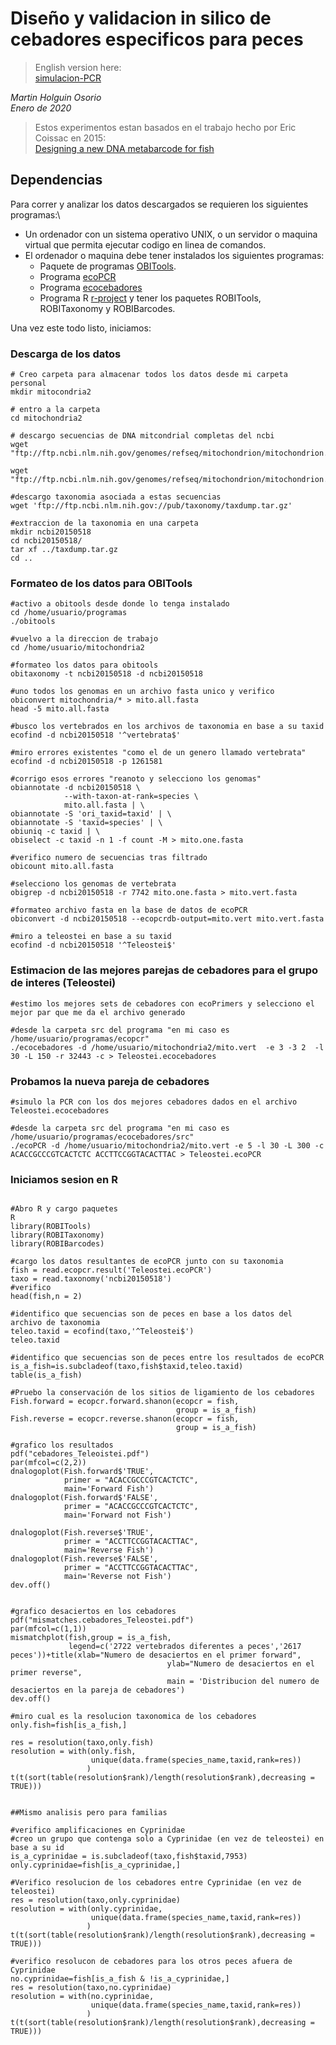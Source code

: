 # Diseño y validacion in silico de cebadores especificos para peces

>English version here:\
>[simulacion-PCR](https://github.com/ictioTintin/simulacion-PCR)

_Martin Holguin Osorio_\
_Enero de 2020_ 

>Estos experimentos estan basados en el trabajo hecho por Eric Coissac en 2015:\
>[Designing a new DNA metabarcode for fish](https://metabarcoding.org/IMG/html/primerdesign.html)

## Dependencias

Para correr y analizar los datos descargados se requieren los siguientes programas:\
* Un ordenador con un sistema operativo UNIX, o un servidor o maquina virtual que permita ejecutar codigo en linea de comandos.
* El ordenador o maquina debe tener instalados los siguientes programas:
    * Paquete de programas [OBITools](https://pythonhosted.org/OBITools/welcome.html#installing-the-obitools).
    * Programa [ecoPCR](https://git.metabarcoding.org/obitools/ecopcr/-/wikis/home)
    * Programa [ecocebadores](https://git.metabarcoding.org/obitools/ecocebadores/-/wikis/home)
    * Programa R [r-project](https://www.r-project.org/) y tener los paquetes ROBITools, ROBITaxonomy y ROBIBarcodes.

Una vez este todo listo, iniciamos:

### Descarga de los datos

```
# Creo carpeta para almacenar todos los datos desde mi carpeta personal
mkdir mitocondria2

# entro a la carpeta
cd mitochondria2

# descargo secuencias de DNA mitcondrial completas del ncbi
wget "ftp://ftp.ncbi.nlm.nih.gov/genomes/refseq/mitochondrion/mitochondrion.1.genomic.gbff.gz"

wget "ftp://ftp.ncbi.nlm.nih.gov/genomes/refseq/mitochondrion/mitochondrion.2.genomic.gbff.gz"

#descargo taxonomia asociada a estas secuencias
wget 'ftp://ftp.ncbi.nlm.nih.gov://pub/taxonomy/taxdump.tar.gz'

#extraccion de la taxonomia en una carpeta 
mkdir ncbi20150518
cd ncbi20150518/
tar xf ../taxdump.tar.gz
cd ..
```

### Formateo de los datos para OBITools

```
#activo a obitools desde donde lo tenga instalado
cd /home/usuario/programas
./obitools

#vuelvo a la direccion de trabajo
cd /home/usuario/mitochondria2

#formateo los datos para obitools
obitaxonomy -t ncbi20150518 -d ncbi20150518

#uno todos los genomas en un archivo fasta unico y verifico
obiconvert mitochondria/* > mito.all.fasta
head -5 mito.all.fasta

#busco los vertebrados en los archivos de taxonomia en base a su taxid
ecofind -d ncbi20150518 '^vertebrata$'

#miro errores existentes "como el de un genero llamado vertebrata"
ecofind -d ncbi20150518 -p 1261581

#corrigo esos errores "reanoto y selecciono los genomas"
obiannotate -d ncbi20150518 \
            --with-taxon-at-rank=species \
            mito.all.fasta | \
obiannotate -S 'ori_taxid=taxid' | \
obiannotate -S 'taxid=species' | \
obiuniq -c taxid | \
obiselect -c taxid -n 1 -f count -M > mito.one.fasta

#verifico numero de secuencias tras filtrado
obicount mito.all.fasta

#selecciono los genomas de vertebrata
obigrep -d ncbi20150518 -r 7742 mito.one.fasta > mito.vert.fasta

#formateo archivo fasta en la base de datos de ecoPCR
obiconvert -d ncbi20150518 --ecopcrdb-output=mito.vert mito.vert.fasta

#miro a teleostei en base a su taxid
ecofind -d ncbi20150518 '^Teleostei$'
```

### Estimacion de las mejores parejas de cebadores para el grupo de interes (Teleostei)

```
#estimo los mejores sets de cebadores con ecoPrimers y selecciono el mejor par que me da el archivo generado

#desde la carpeta src del programa "en mi caso es /home/usuario/programas/ecopcr"
./ecocebadores -d /home/usuario/mitochondria2/mito.vert  -e 3 -3 2  -l 30 -L 150 -r 32443 -c > Teleostei.ecocebadores
```

### Probamos la nueva pareja de cebadores

```
#simulo la PCR con los dos mejores cebadores dados en el archivo Teleostei.ecocebadores 

#desde la carpeta src del programa "en mi caso es /home/usuario/programas/ecocebadores/src"
./ecoPCR -d /home/usuario/mitochondria2/mito.vert -e 5 -l 30 -L 300 -c ACACCGCCCGTCACTCTC ACCTTCCGGTACACTTAC > Teleostei.ecoPCR
```

### Iniciamos sesion en R


```

#Abro R y cargo paquetes
R
library(ROBITools)
library(ROBITaxonomy)
library(ROBIBarcodes)

#cargo los datos resultantes de ecoPCR junto con su taxonomia
fish = read.ecopcr.result('Teleostei.ecoPCR')
taxo = read.taxonomy('ncbi20150518')
#verifico
head(fish,n = 2)

#identifico que secuencias son de peces en base a los datos del archivo de taxonomia
teleo.taxid = ecofind(taxo,'^Teleostei$')
teleo.taxid

#identifico que secuencias son de peces entre los resultados de ecoPCR
is_a_fish=is.subcladeof(taxo,fish$taxid,teleo.taxid)
table(is_a_fish)

#Pruebo la conservación de los sitios de ligamiento de los cebadores
Fish.forward = ecopcr.forward.shanon(ecopcr = fish,
                                     group = is_a_fish)
Fish.reverse = ecopcr.reverse.shanon(ecopcr = fish,
                                     group = is_a_fish)
									 
#grafico los resultados
pdf("cebadores_Teleoistei.pdf")
par(mfcol=c(2,2))
dnalogoplot(Fish.forward$'TRUE',
            primer = "ACACCGCCCGTCACTCTC",
            main='Forward Fish')
dnalogoplot(Fish.forward$'FALSE',
            primer = "ACACCGCCCGTCACTCTC",
            main='Forward not Fish')

dnalogoplot(Fish.reverse$'TRUE',
            primer = "ACCTTCCGGTACACTTAC",
            main='Reverse Fish')
dnalogoplot(Fish.reverse$'FALSE',
            primer = "ACCTTCCGGTACACTTAC",
            main='Reverse not Fish')
dev.off()			

			
#grafico desaciertos en los cebadores
pdf("mismatches.cebadores_Teleostei.pdf")
par(mfcol=c(1,1))
mismatchplot(fish,group = is_a_fish,
             legend=c('2722 vertebrados diferentes a peces','2617 peces'))+title(xlab="Numero de desaciertos en el primer forward", 
                                   ylab="Numero de desaciertos en el primer reverse",
                                   main = 'Distribucion del numero de desaciertos en la pareja de cebadores')
dev.off()			 
			 
#miro cual es la resolucion taxonomica de los cebadores	
only.fish=fish[is_a_fish,]

res = resolution(taxo,only.fish)
resolution = with(only.fish,
                  unique(data.frame(species_name,taxid,rank=res))
                 )
t(t(sort(table(resolution$rank)/length(resolution$rank),decreasing = TRUE)))


##Mismo analisis pero para familias

#verifico amplificaciones en Cyprinidae
#creo un grupo que contenga solo a Cyprinidae (en vez de teleostei) en base a su id
is_a_cyprinidae = is.subcladeof(taxo,fish$taxid,7953)
only.cyprinidae=fish[is_a_cyprinidae,]

#Verifico resolucion de los cebadores entre Cyprinidae (en vez de teleostei)
res = resolution(taxo,only.cyprinidae)
resolution = with(only.cyprinidae,
                  unique(data.frame(species_name,taxid,rank=res))
                 )
t(t(sort(table(resolution$rank)/length(resolution$rank),decreasing = TRUE)))

#verifico resolucon de cebadores para los otros peces afuera de Cyprinidae
no.cyprinidae=fish[is_a_fish & !is_a_cyprinidae,]
res = resolution(taxo,no.cyprinidae)
resolution = with(no.cyprinidae,
                  unique(data.frame(species_name,taxid,rank=res))
                 )
t(t(sort(table(resolution$rank)/length(resolution$rank),decreasing = TRUE)))
```
